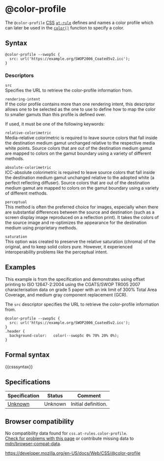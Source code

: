 # @color-profile

The `@color-profile` [CSS](https://developer.mozilla.org/en-US/docs/Web/CSS) [`at-rule`](at-rule) defines and names a color profile which can later be used in the [`color()`](<color_value/color()>) function to specify a color.

## Syntax

    @color-profile --swop5c {
      src: url('https://example.org/SWOP2006_Coated5v2.icc');
    }

### Descriptors

`src`  
Specifies the URL to retrieve the color-profile information from.

`rendering-intent`  
If the color profile contains more than one rendering intent, this descriptor allows one to be selected as the one to use to define how to map the color to smaller gamuts than this profile is defined over.

If used, it must be one of the following keywords:

`relative-colorimetric`  
Media-relative colorimetric is required to leave source colors that fall inside the destination medium gamut unchanged relative to the respective media white points. Source colors that are out of the destination medium gamut are mapped to colors on the gamut boundary using a variety of different methods.

`absolute-colorimetric`  
ICC-absolute colorimetric is required to leave source colors that fall inside the destination medium gamut unchanged relative to the adopted white (a perfect reflecting diffuser). Source colors that are out of the destination medium gamut are mapped to colors on the gamut boundary using a variety of different methods.

`perceptual`  
This method is often the preferred choice for images, especially when there are substantial differences between the source and destination (such as a screen display image reproduced on a reflection print). It takes the colors of the source image and re-optimizes the appearance for the destination medium using proprietary methods.

`saturation`  
This option was created to preserve the relative saturation (chroma) of the original, and to keep solid colors pure. However, it experienced interoperability problems like the perceptual intent.

## Examples

This example is from the specification and demonstrates using offset printing to ISO 12647-2:2004 using the CGATS/SWOP TR005 2007 characterisation data on grade 5 paper with an ink limit of 300% Total Area Coverage, and medium gray component replacement (GCR).

The `src` descriptor specifies the URL to retrieve the color-profile information from.

    @color-profile --swop5c {
      src: url('https://example.org/SWOP2006_Coated5v2.icc');
    }
    .header {
      background-color:   color(--swop5c 0% 70% 20% 0%);
    }

## Formal syntax

{{csssyntax}}

## Specifications

<table><thead><tr class="header"><th>Specification</th><th>Status</th><th>Comment</th></tr></thead><tbody><tr class="odd"><td><a href="about:unknown#at-profile">Unknown</a></td><td><span class="spec-">Unknown</span></td><td>Initial definition.</td></tr></tbody></table>

## Browser compatibility

No compatibility data found for `css.at-rules.color-profile`.  
[Check for problems with this page](#on-github) or contribute missing data to [mdn/browser-compat-data](https://github.com/mdn/browser-compat-data).

<a href="https://developer.mozilla.org/en-US/docs/Web/CSS/@color-profile" class="_attribution-link">https://developer.mozilla.org/en-US/docs/Web/CSS/@color-profile</a>
